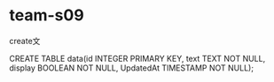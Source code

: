 # team-s09
create文

 CREATE TABLE data(id INTEGER PRIMARY KEY, text TEXT NOT NULL, display BOOLEAN NOT NULL, UpdatedAt TIMESTAMP NOT NULL);
